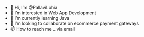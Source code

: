 - 👋 Hi, I’m @PallaviLohia
- 👀 I’m interested in Web App Development
- 🌱 I’m currently learning Java
- 💞️ I’m looking to collaborate on ecommerce payment gateways
- 📫 How to reach me ...via email 

<!---
PallaviLohia/PallaviLohia is a ✨ special ✨ repository because its `README.md` (this file) appears on your GitHub profile.
You can click the Preview link to take a look at your changes.
--->

